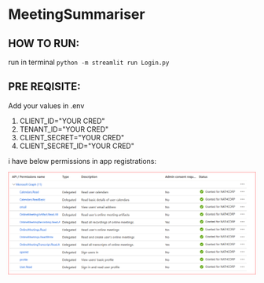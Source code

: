 # MeetingSummariser

## HOW TO RUN: 
run in terminal `python -m streamlit run Login.py`

## PRE REQISITE:
Add your values in .env
1. CLIENT_ID="YOUR CRED"
2. TENANT_ID="YOUR CRED"
3. CLIENT_SECRET="YOUR CRED"
4. CLIENT_SECRET_ID="YOUR CRED"

i have below permissions in app registrations:

![Image Description](images\Permissions.png)